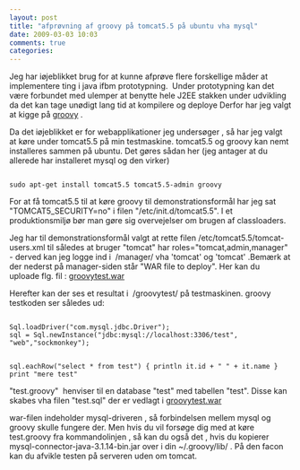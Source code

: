 ```yaml
---
layout: post
title: "afprøvning af groovy på tomcat5.5 på ubuntu vha mysql"
date: 2009-03-03 10:03
comments: true 
categories: 
---
```

Jeg har iøjeblikket brug for at kunne afprøve flere forskellige måder at implementere ting i java ifbm prototypning.  Under prototypning kan det være forbundet med ulemper at benytte hele J2EE stakken under udvikling da det kan tage unødigt lang tid at kompilere og deploye  Derfor  har jeg valgt at kigge  på <a title="groovy" href="http://groovy.codehaus.org/">groovy</a> .

Da det iøjeblikket er for webapplikationer jeg undersøger , så har jeg valgt at køre under tomcat5.5 på min testmaskine.
tomcat5.5 og groovy kan nemt installeres sammen  på ubuntu. Det gøres sådan her  (jeg antager at du allerede har installeret mysql og den virker)

<code lang="bash">
sudo apt-get install tomcat5.5 tomcat5.5-admin groovy
</code>

For at få tomcat5.5 til at køre groovy til demonstrationsformål har jeg sat "TOMCAT5_SECURITY=no" i filen "/etc/init.d/tomcat5.5". I et produktionsmiljø bør man gøre sig overvejelser om brugen af classloaders.

 Jeg har  til demonstrationsformål valgt at rette filen /etc/tomcat5.5/tomcat-users.xml til således at bruger "tomcat" har roles="tomcat,admin,manager" - derved kan jeg logge ind i  /manager/ vha 'tomcat' og 'tomcat' .Bemærk at der nederst på manager-siden står "WAR file to deploy". Her kan du uploade flg. fil : <a title="groovytest.war" href="http://pedant.dk/hacks/20090303/groovytest.war">groovytest.war</a>

Herefter kan der ses et resultat i  /groovytest/ på testmaskinen. groovy testkoden ser således ud:

<code lang="bash">
Sql.loadDriver("com.mysql.jdbc.Driver");
sql = Sql.newInstance("jdbc:mysql://localhost:3306/test", "web","sockmonkey");

sql.eachRow("select * from test") {
println it.id + " " + it.name
}
print "mere test"
</code>

"test.groovy"  henviser til en database "test" med tabellen "test". Disse kan skabes vha filen "test.sql" der er vedlagt i <a title="groovytest.war" href="http://pedant.dk/hacks/20090303/groovytest.war">groovytest.war</a>

war-filen indeholder mysql-driveren , så forbindelsen mellem mysql og groovy skulle fungere der. Men hvis du vil forsøge dig med at køre test.groovy fra kommandolinjen , så kan du også det , hvis du kopierer mysql-connector-java-3.1.14-bin.jar over i din  ~/.groovy/lib/ .  På den facon kan du afvikle testen på serveren uden om tomcat.